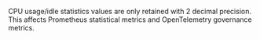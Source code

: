 CPU usage/idle statistics values are only retained with 2 decimal precision. This affects Prometheus statistical metrics and OpenTelemetry governance metrics.
